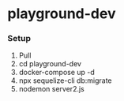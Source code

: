 # playground-dev
 

### Setup

1. Pull
2. cd playground-dev
3. docker-compose up -d
4. npx sequelize-cli db:migrate
5. nodemon server2.js
